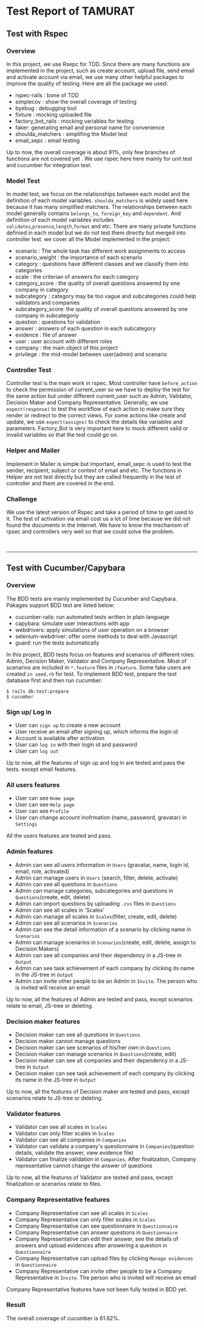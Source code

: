 # Test Report of TAMURAT
## Test with Rspec
### Overview
In this project, we use Rsepc for TDD. Since there are many functions are implemented in the project, such as create account, upload file, send email and activate account via email, we use many other helpful packages to improve the quality of testing. Here are all the package we used:
* rspec-rails : bone of TDD
* simplecov : show the overall coverage of testing
* byebug : debugging tool
* fixture : mocking uploaded file
* factory_bot_rails : mocking variables for testing
* faker: generating email and personal name for convenience
* shoulda_matchers : simplifing the Model test
* email_sepc : email testing

Up to now, the overall coverage is about 91%, only few branches of functions are not covered yet . We use rspec here here mainly for unit test and cucumber for integration test.

### Model Test
In model test, we focus on the relationships between each model and the definition of each model variables. `shoulda_matchers` is widely used here because it has many simplified matchers. 
The relationships between each model generally contains `belongs_to`, `foreign_key` and `dependent`. And definition of each model variables includes `validates`,`presence`,`length`,`format` and etc. There are many private functions definied in each model but we do not test them directly but merged into controller test.
we cover all the Model implemented in the project:
* scenario : The whole task has different work assignments to access
* scenario_weight : the importance of each scenario
* category : questions have different classes and we classify them into categories
* scale : the criterian of answers for each category
* category_score : the quality of overall questions answered by one company in category 
* subcategory : category may be too vague and subcategories could help validators and companies 
* subcategory_score: the quality of overall questions answered by one company in subcategoriy
* question : questions for validation
* answer : answers of each question in each subcategory
* evidence : file of answer
* user : user account with different roles
* company : the main object of this project
* privilege : the mid-model between user(admin) and scenario
### Controller Test
Controller test is the main work in rspec. Most controller have `before_action` to check the permission of current_user so we have to deploy the test for the same action but under different current_user such as Admin, Validator, Decision Maker and Company Representative.
Generally, we use `expect(response)` to test the workflow of each action to make sure they render or redirect to the correct views. For some actions like create and update, we use `expect(assigns)` to check the details like variables and parameters. Factory_Bot is very important here to mock different valid or invalid variables so that the test could go on. 
### Helper and Mailer
Implement in Mailer is simple but important, email_sepc is used to test the sender, recipient, subject or context of email and etc. The functions in Helper are not test directly but they are called frequently in the test of controller and them are covered in the end.
### Challenge
We use the latest version of Rspec and take a period of time to get used to it. The test of activation via email cost us a lot of time because we did not found the documents in the Internet. We have to know the mechanism of rpsec and controllers very well so that we could solve the problem.

&nbsp;

---
## Test with Cucumber/Capybara
### Overview
The BDD tests are mainly implemented by Cucumber and Capybara. Pakages support BDD test are listed below:
* cucumber-rails: run automated tests written in plain language
* capybara: simulate user interactions with app
* webdrivers: apply simulations of user operation on a browser
* selenium-webdriver: offer some methods to deal with Javascript
* guard: run the tests automatically

In this project, BDD tests focus on features and scenarios of different roles: Admin, Decision Maker, Validator and Company Representative. Most of scenarios are included in `*.feature` files in `/feature`. Some fake users are created `in seed.rb` for test.
To implement BDD test, prepare the test database first and then run cucumber:
```
$ rails db:test:prepare
$ cucumber
```
### Sign up/ Log in
* User can `sign up` to create a new account
* User receive an email after signing up, which informs the login id
* Account is available after activation
* User can `log in` with their login id and password
* User can `log out` 

Up to now, all the features of sign up and log in are tested and pass the tests. except email features.
### All users features
* User can see `Home page`
* User can see `Help page`
* User can see `Profile`
* User can change account inofrmation (name, password, gravatar) in `Settings`

All the users features are tested and pass.
### Admin features
* Admin can see all users information in `Users` (gravatar, name, login id, email, role, activated)
* Admin can manage users in `Users` (search, filter, delete, activate)
* Admin can see all questions in `Questions`
* Admin can manage categories, subcategories and questions in `Questions`(create, edit, delete)
* Admin can import questions by uploading `.cvs` files in `Questions`
* Admin can see all scales in 'Scales'
* Admin can manage all scales in `Scales`(filter, create, edit, delete)
* Admin can see all scenarios in `Scenarios`
* Admin can see the detail information of a scenario by clicking name in `Scenarios`
* Admin can manage scenarios in `Scenarios`(create, edit, delete, assign to Decision Makers)
* Admin can see all companies and their dependency in a JS-tree in `Output`
* Admin can see task achievement of each company by clicking its name in the JS-tree in `Output`
* Admin can invite other people to be an Admin in `Invite`. The person who is invited will receive an email

Up to now, all the features of Admin are tested and pass, except scenarios relate to email, JS-tree or deleting.
### Decision maker features
* Decision maker can see all questions in `Questions`
* Decision maker cannot manage questions
* Decision maker can see scenarios of his/her own in `Questions`
* Decision maker can manage scenarios in `Questions`(create, edit)
* Decision maker can see all companies and their dependency in a JS-tree in `Output`
* Decision maker can see task achievement of each company by clicking its name in the JS-tree in `Output`

Up to now, all the features of Decision maker are tested and pass, except scenarios relate to JS-tree or deleting.
### Validator features
* Validator can see all scales in `Scales`
* Validator can only filter scales in `Scales`
* Validator can see all companies in `Companies`
* Validator can validate a company's questionnaire in `Companies`(question details, validate the answer, view evidence file)
* Validator can finalize validation in `Companies`. After finalization, Company representative cannot change the answer of questions

Up to now, all the features of Validator are tested and pass, except finalization or scenarios relate to files.
### Company Representative features
* Company Representative can see all scales in `Scales`
* Company Representative can only filter scales in `Scales`
* Company Representative can see questionnaire in `Questionnaire`
* Company Representative can answer questions in `Questionnaire`
* Company Representative can edit their answer, see the details of answers and upload evidences after answering a question in `Questionnaire`
* Company Representative can upload files by clicking `Manage evidences` in `Questionnaire`
* Company Representative can invite other people to be a Company Representative in `Invite`. The person who is invited will receive an email

Company Representative features have not been fully tested in BDD yet.

### Result
The overall coverage of cucumber is 61.62%.
